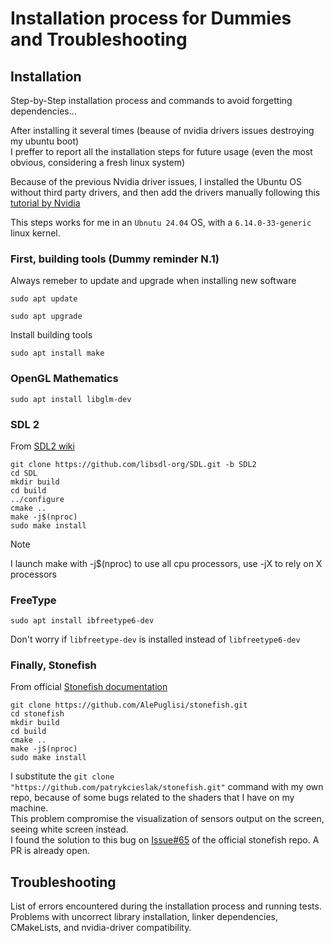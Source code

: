 # Installation process for Dummies and Troubleshooting

## Installation

Step-by-Step installation process and commands to avoid forgetting dependencies...<br/>

After installing it several times (beause of nvidia drivers issues destroying my ubuntu boot)<br/>
I preffer to report all the installation steps for future usage (even the most obvious, considering a fresh linux system)

Because of the previous Nvidia driver issues, I installed the Ubuntu OS without third party drivers, and then add the drivers manually following this [tutorial by Nvidia](https://docs.nvidia.com/datacenter/tesla/driver-installation-guide/index.html#) 

This steps works for me in an `Ubnutu 24.04` OS, with a `6.14.0-33-generic` linux kernel.

### First, building tools (Dummy reminder N.1)

Always remeber to update and upgrade when installing new software 
```
sudo apt update
```
```
sudo apt upgrade
```
Install building tools
```
sudo apt install make 
```

### OpenGL Mathematics 

```
sudo apt install libglm-dev
```

### SDL 2
From [SDL2 wiki](https://wiki.libsdl.org/SDL2/Installation)

```
git clone https://github.com/libsdl-org/SDL.git -b SDL2
cd SDL
mkdir build
cd build
../configure
cmake ..
make -j$(nproc)
sudo make install
```

> [!NOTE]
> I launch make with -j$(nproc) to use all cpu processors, use -jX to rely on X processors


### FreeType
```
sudo apt install ibfreetype6-dev
```
Don't worry if `libfreetype-dev` is installed instead of `libfreetype6-dev`


### Finally, Stonefish
From official [Stonefish documentation](https://stonefish.readthedocs.io/en/latest/install.html)
```
git clone https://github.com/AlePuglisi/stonefish.git
cd stonefish
mkdir build
cd build
cmake ..
make -j$(nproc)
sudo make install
```

I substitute the `git clone "https://github.com/patrykcieslak/stonefish.git"` command with my own repo, because of some bugs related to the shaders that I have on my machine.<br/>
This problem compromise the visualization of sensors output on the screen, seeing white screen instead. <br/>
I found the solution to this bug on [Issue#65](https://github.com/patrykcieslak/stonefish/issues/65#issue-3390696136) of the official stonefish repo. A PR is already open.

## Troubleshooting
List of errors encountered during the installation process and running tests. <br/>
Problems with uncorrect library installation, linker dependencies, CMakeLists, and nvidia-driver compatibility.

